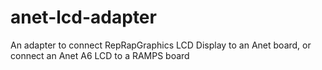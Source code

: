 # anet-lcd-adapter
An adapter to connect RepRapGraphics LCD Display to an Anet board, or connect an Anet A6 LCD to a RAMPS board
